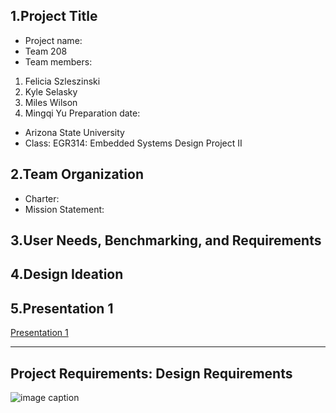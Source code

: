## 1.Project Title
* Project name: 
* Team 208
* Team members:
1. Felicia Szleszinski
2. Kyle Selasky
3. Miles Wilson
4. Mingqi Yu
 Preparation date: 
* Arizona State University 
* Class: EGR314: Embedded Systems Design Project II

## 2.Team Organization
* Charter:
* Mission Statement:

## 3.User Needs, Benchmarking, and Requirements
 
## 4.Design Ideation
 
## 5.Presentation 1

[Presentation 1](https://embedded-systems-design.bitbucket.io/314/314-team-06-checkpoint-1/)
 
---
Project Requirements: Design Requirements 
---
![image caption](https://upload.wikimedia.org/wikipedia/en/thumb/a/a1/Arizona_State_University_seal.svg/1280px-Arizona_State_University_seal.svg.png)
